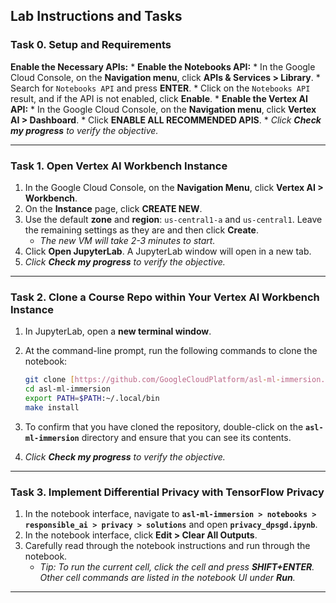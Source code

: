 ## Lab Instructions and Tasks

### Task 0. Setup and Requirements
  **Enable the Necessary APIs:**
    * **Enable the Notebooks API:**
        * In the Google Cloud Console, on the **Navigation menu**, click **APIs & Services > Library**.
        * Search for `Notebooks API` and press **ENTER**.
        * Click on the `Notebooks API` result, and if the API is not enabled, click **Enable**.
    * **Enable the Vertex AI API:**
        * In the Google Cloud Console, on the **Navigation menu**, click **Vertex AI > Dashboard**.
        * Click **ENABLE ALL RECOMMENDED APIS**.
    * *Click **Check my progress** to verify the objective.*

---

### Task 1. Open Vertex AI Workbench Instance

1.  In the Google Cloud Console, on the **Navigation Menu**, click **Vertex AI > Workbench**.
2.  On the **Instance** page, click **CREATE NEW**.
3.  Use the default **zone** and **region**: `us-central1-a` and `us-central1`. Leave the remaining settings as they are and then click **Create**.
    * *The new VM will take 2-3 minutes to start.*
4.  Click **Open JupyterLab**. A JupyterLab window will open in a new tab.
5.  *Click **Check my progress** to verify the objective.*

---

### Task 2. Clone a Course Repo within Your Vertex AI Workbench Instance

1.  In JupyterLab, open a **new terminal window**.
2.  At the command-line prompt, run the following commands to clone the notebook:

    ```bash
    git clone [https://github.com/GoogleCloudPlatform/asl-ml-immersion.git](https://github.com/GoogleCloudPlatform/asl-ml-immersion.git)
    cd asl-ml-immersion
    export PATH=$PATH:~/.local/bin
    make install
    ```

3.  To confirm that you have cloned the repository, double-click on the **`asl-ml-immersion`** directory and ensure that you can see its contents.

4.  *Click **Check my progress** to verify the objective.*

---

### Task 3. Implement Differential Privacy with TensorFlow Privacy

1.  In the notebook interface, navigate to **`asl-ml-immersion > notebooks > responsible_ai > privacy > solutions`** and open **`privacy_dpsgd.ipynb`**.
2.  In the notebook interface, click **Edit > Clear All Outputs**.
3.  Carefully read through the notebook instructions and run through the notebook.
    * *Tip: To run the current cell, click the cell and press **SHIFT+ENTER**. Other cell commands are listed in the notebook UI under **Run**.*

---
